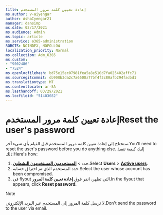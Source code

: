 ```yaml
---
title: إعادة تعيين كلمة مرور المستخدم
ms.author: v-aiyengar
author: AshaIyengar21
manager: dansimp
ms.date: 02/17/2021
ms.audience: Admin
ms.topic: article
ms.service: o365-administration
ROBOTS: NOINDEX, NOFOLLOW
localization_priority: Normal
ms.collection: Adm_O365
ms.custom:
- "9002486"
- "7524"
ms.openlocfilehash: bd75e15ec07981fea5a8e510d7fa025402affc71
ms.sourcegitcommit: db908b3da2c7a6508a77bf4f2c80afb294fadbd1
ms.translationtype: MT
ms.contentlocale: ar-SA
ms.lasthandoff: 03/29/2021
ms.locfileid: "51403082"
---
```

# <a name="reset-the-users-password"></a><span data-ttu-id="eb496-102">إعادة تعيين كلمة مرور المستخدم</span><span class="sxs-lookup"><span data-stu-id="eb496-102">Reset the user's password</span></span>

<span data-ttu-id="eb496-103">ستحتاج إلى إعادة تعيين كلمة مرور المستخدم قبل القيام بأي شيء آخر.</span><span class="sxs-lookup"><span data-stu-id="eb496-103">You'll need to reset the user's password before you do anything else.</span></span> <span data-ttu-id="eb496-104">إليك كيفية تنفيذ ذلك:</span><span class="sxs-lookup"><span data-stu-id="eb496-104">Here's how:</span></span>

1. <span data-ttu-id="eb496-105">حدد   >  **[المستخدمون المستخدمون النشطون](https://go.microsoft.com/fwlink/p/?linkid=834822)**.</span><span class="sxs-lookup"><span data-stu-id="eb496-105">Select **Users** > **[Active users](https://go.microsoft.com/fwlink/p/?linkid=834822)**.</span></span>
1. <span data-ttu-id="eb496-106">حدد المستخدم الذي تم اختراق حسابه.</span><span class="sxs-lookup"><span data-stu-id="eb496-106">Select the user whose account has been compromised.</span></span>
1. <span data-ttu-id="eb496-107">في flyout التي تظهر، انقر فوق **إعادة تعيين كلمة المرور**.</span><span class="sxs-lookup"><span data-stu-id="eb496-107">In the flyout that appears, click **Reset password**.</span></span>

> [!NOTE]
> <span data-ttu-id="eb496-108">لا ترسل كلمة المرور إلى المستخدم عبر البريد الإلكتروني.</span><span class="sxs-lookup"><span data-stu-id="eb496-108">Don't send the password to the user via email.</span></span>
